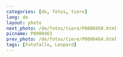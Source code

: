 ```yaml
---
categories: [de, fotos, tiere]
lang: de
layout: photo
next_photo: /de/fotos/tiere/P0000458.html
picname: P0000463
prev_photo: /de/fotos/tiere/P0000464.html
tags: [Fotofalle, Leopard]
---
```


